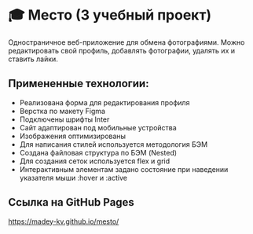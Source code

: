 # 🎓 Место (3 учебный проект)
Одностраничное веб-приложение для обмена фотографиями. Можно редактировать свой профиль, добавлять фотографии, удалять их и ставить лайки.

## Примененные технологии:
* Реализована форма для редактирования профиля
* Верстка по макету Figma
* Подключены шрифты Inter
* Сайт адаптирован под мобильные устройства
* Изображения оптимизированы
* Для написания стилей используется методология БЭМ
* Создана файловая структура по БЭМ (Nested)
* Для создания сеток используется flex и grid
* Интерактивным элементам задано состояние при наведении указателя мыши :hover и :active

## Ссылка на GitHub Pages
 https://madey-kv.github.io/mesto/